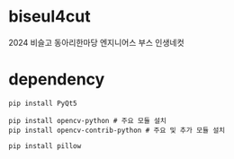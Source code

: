 # biseul4cut
2024 비슬고 동아리한마당 엔지니어스 부스 인생네컷

# dependency
```shell
pip install PyQt5
```

```shell
pip install opencv-python # 주요 모듈 설치
pip install opencv-contrib-python # 주요 및 추가 모듈 설치
```

```shell
pip install pillow
```
